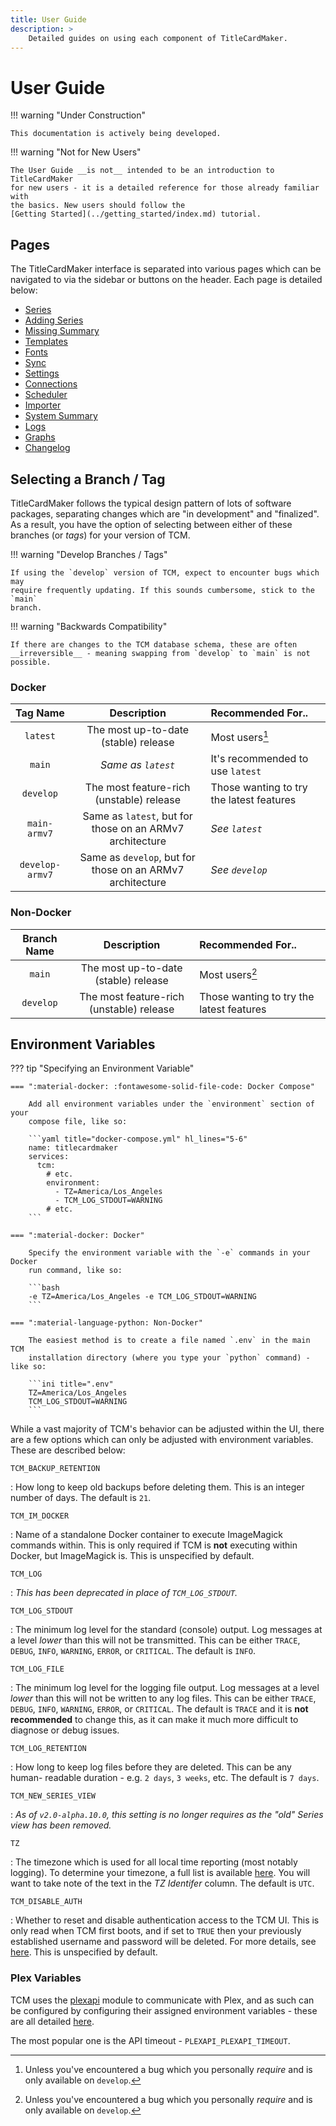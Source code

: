 ```yaml
---
title: User Guide
description: >
    Detailed guides on using each component of TitleCardMaker.
---
```


# User Guide

!!! warning "Under Construction"

    This documentation is actively being developed.

!!! warning "Not for New Users"

    The User Guide __is not__ intended to be an introduction to TitleCardMaker
    for new users - it is a detailed reference for those already familiar with
    the basics. New users should follow the
    [Getting Started](../getting_started/index.md) tutorial.

## Pages

The TitleCardMaker interface is separated into various pages which can be
navigated to via the sidebar or buttons on the header. Each page is detailed
below:

- [Series](./series.md)
- [Adding Series](./new_series.md)
- [Missing Summary](./missing.md)
- [Templates](./templates.md)
- [Fonts](./fonts.md)
- [Sync](./syncs.md)
- [Settings](./settings.md)
- [Connections](./connections.md)
- [Scheduler](./scheduler.md)
- [Importer](./importer.md)
- [System Summary](./system.md)
- [Logs](./logs.md)
- [Graphs](./graphs.md)
- [Changelog](./changelog.md)

## Selecting a Branch / Tag

TitleCardMaker follows the typical design pattern of lots of software packages,
separating changes which are "in development" and "finalized". As a result, you
have the option of selecting between either of these branches (or _tags_) for
your version of TCM.

!!! warning "Develop Branches / Tags"

    If using the `develop` version of TCM, expect to encounter bugs which may
    require frequently updating. If this sounds cumbersome, stick to the `main`
    branch.

!!! warning "Backwards Compatibility"

    If there are changes to the TCM database schema, these are often
    __irreversible__ - meaning swapping from `develop` to `main` is not
    possible.

### Docker

| Tag Name        | Description                                               | Recommended For..                        |
| :-------------: | :-------------------------------------------------------: | :--------------------------------------- |
| `latest`        | The most up-to-date (stable) release                      | Most users[^1]                           |
| `main`          | _Same as `latest`_                                        | It's recommended to use `latest`         |
| `develop`       | The most feature-rich (unstable) release                  | Those wanting to try the latest features |
| `main-armv7`    | Same as `latest`, but for those on an ARMv7 architecture  | _See `latest`_                           |
| `develop-armv7` | Same as `develop`, but for those on an ARMv7 architecture | _See `develop`_                          |

### Non-Docker

| Branch Name | Description                              | Recommended For..                        |
| :---------: | :--------------------------------------: | :--------------------------------------- |
| `main`      | The most up-to-date (stable) release     | Most users[^1]                           |
| `develop`   | The most feature-rich (unstable) release | Those wanting to try the latest features |

## Environment Variables

??? tip "Specifying an Environment Variable"

    === ":material-docker: :fontawesome-solid-file-code: Docker Compose"

        Add all environment variables under the `environment` section of your
        compose file, like so:

        ```yaml title="docker-compose.yml" hl_lines="5-6"
        name: titlecardmaker
        services:
          tcm:
            # etc.
            environment:
              - TZ=America/Los_Angeles
              - TCM_LOG_STDOUT=WARNING
            # etc.
        ```

    === ":material-docker: Docker"

        Specify the environment variable with the `-e` commands in your Docker
        run command, like so:

        ```bash
        -e TZ=America/Los_Angeles -e TCM_LOG_STDOUT=WARNING
        ```

    === ":material-language-python: Non-Docker"

        The easiest method is to create a file named `.env` in the main TCM
        installation directory (where you type your `python` command) - like so:

        ```ini title=".env"
        TZ=America/Los_Angeles
        TCM_LOG_STDOUT=WARNING
        ```

While a vast majority of TCM's behavior can be adjusted within the UI, there are
a few options which can only be adjusted with environment variables. These are
described below:

`TCM_BACKUP_RETENTION`

:   How long to keep old backups before deleting them. This is an integer number
    of days. The default is `21`.

`TCM_IM_DOCKER`

:   Name of a standalone Docker container to execute ImageMagick commands
    within. This is only required if TCM is __not__ executing within Docker, but
    ImageMagick is. This is unspecified by default.

`TCM_LOG`

:   _This has been deprecated in place of `TCM_LOG_STDOUT`._

`TCM_LOG_STDOUT`

:   The minimum log level for the standard (console) output. Log messages at a
    level _lower_ than this will not be transmitted. This can be either `TRACE`,
    `DEBUG`, `INFO`, `WARNING`, `ERROR`, or `CRITICAL`. The default is `INFO`.

`TCM_LOG_FILE`

:   The minimum log level for the logging file output. Log messages at a level
    _lower_ than this will not be written to any log files. This can be either
    `TRACE`, `DEBUG`, `INFO`, `WARNING`, `ERROR`, or `CRITICAL`. The default is
    `TRACE` and it is __not recommended__ to change this, as it can make it much
    more difficult to diagnose or debug issues.

`TCM_LOG_RETENTION`

:   How long to keep log files before they are deleted. This can be any human-
    readable duration - e.g. `2 days`, `3 weeks`, etc. The default is `7 days`.

`TCM_NEW_SERIES_VIEW`

:   _As of `v2.0-alpha.10.0`, this setting is no longer requires as the "old"
    Series view has been removed._

`TZ`

:   The timezone which is used for all local time reporting (most notably
    logging). To determine your timezone, a full list is available
    [here](https://en.wikipedia.org/wiki/List_of_tz_database_time_zones). You
    will want to take note of the text in the _TZ Identifer_ column. The default
    is `UTC`.

`TCM_DISABLE_AUTH`

:   Whether to reset and disable authentication access to the TCM UI. This is
    only read when TCM first boots, and if set to `TRUE` then your previously
    established username and password will be deleted. For more details, see
    [here](./connections.md#forgotten-login). This is unspecified by default.

### Plex Variables

TCM uses the [plexapi](https://github.com/pkkid/python-plexapi) module to
communicate with Plex, and as such can be configured by configuring their
assigned environment variables - these are all detailed
[here](https://python-plexapi.readthedocs.io/en/stable/configuration.html).

The most popular one is the API timeout - `PLEXAPI_PLEXAPI_TIMEOUT`.

[^1]:
    Unless you've encountered a bug which you personally _require_ and is only
    available on `develop`.
